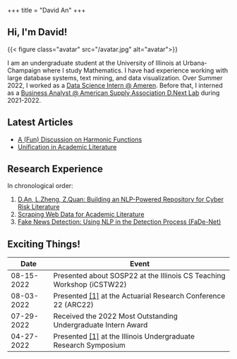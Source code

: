 +++
title = "David An"
+++

## Hi, I'm David!

{{< figure class="avatar" src="/avatar.jpg" alt="avatar">}}

I am an undergraduate student at the University of Illinois at Urbana-Champaign where I study Mathematics. I have had experience working with large database systems, text mining, and data visualization. Over Summer 2022, I worked as a [Data Science Intern @ Ameren](/professional/ameren). Before that, I interned as a [Business Analyst @ American Supply Association D.Next Lab](/professional/asa) during 2021-2022.

## Latest Articles

- [A (Fun) Discussion on Harmonic Functions](/posts/harmonic)
- [Unification in Academic Literature](/posts/unified)

## Research Experience

In chronological order:

1. [D.An, L.Zheng, Z.Quan: Building an NLP-Powered Repository for Cyber Risk Literature](/research/nlpsearch)
2. [Scraping Web Data for Academic Literature](/research/uconnscrape)
3. [Fake News Detection: Using NLP in the Detection Process (FaDe-Net)](research/fadenet)

<!-- ## Professional Experience

- [Data Scientist Intern @ Ameren Innovation Center](/professional/ameren)
- [Business Analyst @ American Supply Association D.NEXT Lab](/professional/asa) -->

## Exciting Things!

<!-- This is a [link](http://google.com). Something *italics* and something **bold**.

Here is a table: -->

| Date       | Event                                                                                 |
| ---------- | ------------------------------------------------------------------------------------- |
| 08-15-2022 | Presented about SOSP22 at the Illinois CS Teaching Workshop (iCSTW22)                 |
| 08-03-2022 | Presented [[1]](/research/nlpsearch) at the Actuarial Research Conference 22 (ARC22)  |
| 07-29-2022 | Received the 2022 Most Outstanding Undergraduate Intern Award                         |
| 04-27-2022 | Presented [[1]](/research/nlpsearch) at the Illinois Undergraduate Research Symposium |

<!--
Here is a horizontal rule:

---

Here is a blockquote:

> To a great mind, nothing is little

Here is a `code` block: -->

<!-- ```python
def is_elementary():
  return True
``` -->
